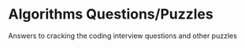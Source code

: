 # Algorithms Questions/Puzzles
Answers to cracking the coding interview questions and other puzzles


